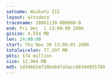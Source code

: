 ```yaml
---
setname: Waikato III
layout: witsdata
tracename: 20061130-000000-0
end: Fri Dec  1 13:00:00 2006
gzsize: 4,554 MB
len: 24:00:00
start: Thu Nov 30 13:00:01 2006
totalwirelen: 77,297 MB
pkts: 174 million
size: 12,964 MB
md5: 1d34b02ef20beb4fa5acc08304955760
---
```

